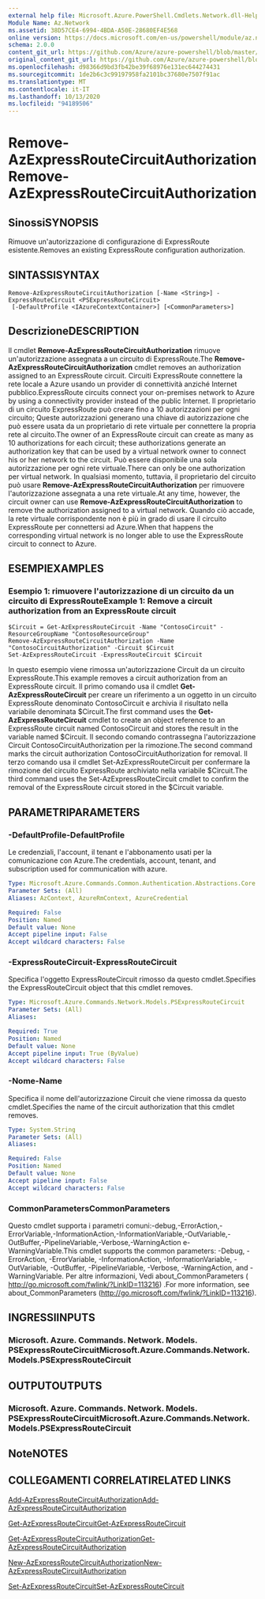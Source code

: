 ```yaml
---
external help file: Microsoft.Azure.PowerShell.Cmdlets.Network.dll-Help.xml
Module Name: Az.Network
ms.assetid: 38D57CE4-6994-4BDA-A50E-28680EF4E568
online version: https://docs.microsoft.com/en-us/powershell/module/az.network/remove-azexpressroutecircuitauthorization
schema: 2.0.0
content_git_url: https://github.com/Azure/azure-powershell/blob/master/src/Network/Network/help/Remove-AzExpressRouteCircuitAuthorization.md
original_content_git_url: https://github.com/Azure/azure-powershell/blob/master/src/Network/Network/help/Remove-AzExpressRouteCircuitAuthorization.md
ms.openlocfilehash: d98366d9bd3fb42be39f68976e131ec644274431
ms.sourcegitcommit: 1de2b6c3c99197958fa2101bc37680e7507f91ac
ms.translationtype: MT
ms.contentlocale: it-IT
ms.lasthandoff: 10/13/2020
ms.locfileid: "94189506"
---
```

# <span data-ttu-id="fabdb-101">Remove-AzExpressRouteCircuitAuthorization</span><span class="sxs-lookup"><span data-stu-id="fabdb-101">Remove-AzExpressRouteCircuitAuthorization</span></span>

## <span data-ttu-id="fabdb-102">Sinossi</span><span class="sxs-lookup"><span data-stu-id="fabdb-102">SYNOPSIS</span></span>
<span data-ttu-id="fabdb-103">Rimuove un'autorizzazione di configurazione di ExpressRoute esistente.</span><span class="sxs-lookup"><span data-stu-id="fabdb-103">Removes an existing ExpressRoute configuration authorization.</span></span>

## <span data-ttu-id="fabdb-104">SINTASSI</span><span class="sxs-lookup"><span data-stu-id="fabdb-104">SYNTAX</span></span>

```
Remove-AzExpressRouteCircuitAuthorization [-Name <String>] -ExpressRouteCircuit <PSExpressRouteCircuit>
 [-DefaultProfile <IAzureContextContainer>] [<CommonParameters>]
```

## <span data-ttu-id="fabdb-105">Descrizione</span><span class="sxs-lookup"><span data-stu-id="fabdb-105">DESCRIPTION</span></span>
<span data-ttu-id="fabdb-106">Il cmdlet **Remove-AzExpressRouteCircuitAuthorization** rimuove un'autorizzazione assegnata a un circuito di ExpressRoute.</span><span class="sxs-lookup"><span data-stu-id="fabdb-106">The **Remove-AzExpressRouteCircuitAuthorization** cmdlet removes an authorization assigned to an ExpressRoute circuit.</span></span> <span data-ttu-id="fabdb-107">Circuiti ExpressRoute connettere la rete locale a Azure usando un provider di connettività anziché Internet pubblico.</span><span class="sxs-lookup"><span data-stu-id="fabdb-107">ExpressRoute circuits connect your on-premises network to Azure by using a connectivity provider instead of the public Internet.</span></span> <span data-ttu-id="fabdb-108">Il proprietario di un circuito ExpressRoute può creare fino a 10 autorizzazioni per ogni circuito; Queste autorizzazioni generano una chiave di autorizzazione che può essere usata da un proprietario di rete virtuale per connettere la propria rete al circuito.</span><span class="sxs-lookup"><span data-stu-id="fabdb-108">The owner of an ExpressRoute circuit can create as many as 10 authorizations for each circuit; these authorizations generate an authorization key that can be used by a virtual network owner to connect his or her network to the circuit.</span></span> <span data-ttu-id="fabdb-109">Può essere disponibile una sola autorizzazione per ogni rete virtuale.</span><span class="sxs-lookup"><span data-stu-id="fabdb-109">There can only be one authorization per virtual network.</span></span> <span data-ttu-id="fabdb-110">In qualsiasi momento, tuttavia, il proprietario del circuito può usare **Remove-AzExpressRouteCircuitAuthorization** per rimuovere l'autorizzazione assegnata a una rete virtuale.</span><span class="sxs-lookup"><span data-stu-id="fabdb-110">At any time, however, the circuit owner can use **Remove-AzExpressRouteCircuitAuthorization** to remove the authorization assigned to a virtual network.</span></span> <span data-ttu-id="fabdb-111">Quando ciò accade, la rete virtuale corrispondente non è più in grado di usare il circuito ExpressRoute per connettersi ad Azure.</span><span class="sxs-lookup"><span data-stu-id="fabdb-111">When that happens the corresponding virtual network is no longer able to use the ExpressRoute circuit to connect to Azure.</span></span>

## <span data-ttu-id="fabdb-112">ESEMPI</span><span class="sxs-lookup"><span data-stu-id="fabdb-112">EXAMPLES</span></span>

### <span data-ttu-id="fabdb-113">Esempio 1: rimuovere l'autorizzazione di un circuito da un circuito di ExpressRoute</span><span class="sxs-lookup"><span data-stu-id="fabdb-113">Example 1: Remove a circuit authorization from an ExpressRoute circuit</span></span>
```
$Circuit = Get-AzExpressRouteCircuit -Name "ContosoCircuit" -ResourceGroupName "ContosoResourceGroup"
Remove-AzExpressRouteCircuitAuthorization -Name "ContosoCircuitAuthorization" -Circuit $Circuit
Set-AzExpressRouteCircuit -ExpressRouteCircuit $Circuit
```

<span data-ttu-id="fabdb-114">In questo esempio viene rimossa un'autorizzazione Circuit da un circuito ExpressRoute.</span><span class="sxs-lookup"><span data-stu-id="fabdb-114">This example removes a circuit authorization from an ExpressRoute circuit.</span></span> <span data-ttu-id="fabdb-115">Il primo comando usa il cmdlet **Get-AzExpressRouteCircuit** per creare un riferimento a un oggetto in un circuito ExpressRoute denominato ContosoCircuit e archivia il risultato nella variabile denominata $Circuit.</span><span class="sxs-lookup"><span data-stu-id="fabdb-115">The first command uses the **Get-AzExpressRouteCircuit** cmdlet to create an object reference to an ExpressRoute circuit named ContosoCircuit and stores the result in the variable named $Circuit.</span></span>
<span data-ttu-id="fabdb-116">Il secondo comando contrassegna l'autorizzazione Circuit ContosoCircuitAuthorization per la rimozione.</span><span class="sxs-lookup"><span data-stu-id="fabdb-116">The second command marks the circuit authorization ContosoCircuitAuthorization for removal.</span></span>
<span data-ttu-id="fabdb-117">Il terzo comando usa il cmdlet Set-AzExpressRouteCircuit per confermare la rimozione del circuito ExpressRoute archiviato nella variabile $Circuit.</span><span class="sxs-lookup"><span data-stu-id="fabdb-117">The third command uses the Set-AzExpressRouteCircuit cmdlet to confirm the removal of the ExpressRoute circuit stored in the $Circuit variable.</span></span>

## <span data-ttu-id="fabdb-118">PARAMETRI</span><span class="sxs-lookup"><span data-stu-id="fabdb-118">PARAMETERS</span></span>

### <span data-ttu-id="fabdb-119">-DefaultProfile</span><span class="sxs-lookup"><span data-stu-id="fabdb-119">-DefaultProfile</span></span>
<span data-ttu-id="fabdb-120">Le credenziali, l'account, il tenant e l'abbonamento usati per la comunicazione con Azure.</span><span class="sxs-lookup"><span data-stu-id="fabdb-120">The credentials, account, tenant, and subscription used for communication with azure.</span></span>

```yaml
Type: Microsoft.Azure.Commands.Common.Authentication.Abstractions.Core.IAzureContextContainer
Parameter Sets: (All)
Aliases: AzContext, AzureRmContext, AzureCredential

Required: False
Position: Named
Default value: None
Accept pipeline input: False
Accept wildcard characters: False
```

### <span data-ttu-id="fabdb-121">-ExpressRouteCircuit</span><span class="sxs-lookup"><span data-stu-id="fabdb-121">-ExpressRouteCircuit</span></span>
<span data-ttu-id="fabdb-122">Specifica l'oggetto ExpressRouteCircuit rimosso da questo cmdlet.</span><span class="sxs-lookup"><span data-stu-id="fabdb-122">Specifies the ExpressRouteCircuit object that this cmdlet removes.</span></span>

```yaml
Type: Microsoft.Azure.Commands.Network.Models.PSExpressRouteCircuit
Parameter Sets: (All)
Aliases:

Required: True
Position: Named
Default value: None
Accept pipeline input: True (ByValue)
Accept wildcard characters: False
```

### <span data-ttu-id="fabdb-123">-Nome</span><span class="sxs-lookup"><span data-stu-id="fabdb-123">-Name</span></span>
<span data-ttu-id="fabdb-124">Specifica il nome dell'autorizzazione Circuit che viene rimossa da questo cmdlet.</span><span class="sxs-lookup"><span data-stu-id="fabdb-124">Specifies the name of the circuit authorization that this cmdlet removes.</span></span>

```yaml
Type: System.String
Parameter Sets: (All)
Aliases:

Required: False
Position: Named
Default value: None
Accept pipeline input: False
Accept wildcard characters: False
```

### <span data-ttu-id="fabdb-125">CommonParameters</span><span class="sxs-lookup"><span data-stu-id="fabdb-125">CommonParameters</span></span>
<span data-ttu-id="fabdb-126">Questo cmdlet supporta i parametri comuni:-debug,-ErrorAction,-ErrorVariable,-InformationAction,-InformationVariable,-OutVariable,-OutBuffer,-PipelineVariable,-Verbose,-WarningAction e-WarningVariable.</span><span class="sxs-lookup"><span data-stu-id="fabdb-126">This cmdlet supports the common parameters: -Debug, -ErrorAction, -ErrorVariable, -InformationAction, -InformationVariable, -OutVariable, -OutBuffer, -PipelineVariable, -Verbose, -WarningAction, and -WarningVariable.</span></span> <span data-ttu-id="fabdb-127">Per altre informazioni, Vedi about_CommonParameters ( http://go.microsoft.com/fwlink/?LinkID=113216) .</span><span class="sxs-lookup"><span data-stu-id="fabdb-127">For more information, see about_CommonParameters (http://go.microsoft.com/fwlink/?LinkID=113216).</span></span>

## <span data-ttu-id="fabdb-128">INGRESSI</span><span class="sxs-lookup"><span data-stu-id="fabdb-128">INPUTS</span></span>

### <span data-ttu-id="fabdb-129">Microsoft. Azure. Commands. Network. Models. PSExpressRouteCircuit</span><span class="sxs-lookup"><span data-stu-id="fabdb-129">Microsoft.Azure.Commands.Network.Models.PSExpressRouteCircuit</span></span>

## <span data-ttu-id="fabdb-130">OUTPUT</span><span class="sxs-lookup"><span data-stu-id="fabdb-130">OUTPUTS</span></span>

### <span data-ttu-id="fabdb-131">Microsoft. Azure. Commands. Network. Models. PSExpressRouteCircuit</span><span class="sxs-lookup"><span data-stu-id="fabdb-131">Microsoft.Azure.Commands.Network.Models.PSExpressRouteCircuit</span></span>

## <span data-ttu-id="fabdb-132">Note</span><span class="sxs-lookup"><span data-stu-id="fabdb-132">NOTES</span></span>

## <span data-ttu-id="fabdb-133">COLLEGAMENTI CORRELATI</span><span class="sxs-lookup"><span data-stu-id="fabdb-133">RELATED LINKS</span></span>

[<span data-ttu-id="fabdb-134">Add-AzExpressRouteCircuitAuthorization</span><span class="sxs-lookup"><span data-stu-id="fabdb-134">Add-AzExpressRouteCircuitAuthorization</span></span>](./Add-AzExpressRouteCircuitAuthorization.md)

[<span data-ttu-id="fabdb-135">Get-AzExpressRouteCircuit</span><span class="sxs-lookup"><span data-stu-id="fabdb-135">Get-AzExpressRouteCircuit</span></span>](./Get-AzExpressRouteCircuit.md)

[<span data-ttu-id="fabdb-136">Get-AzExpressRouteCircuitAuthorization</span><span class="sxs-lookup"><span data-stu-id="fabdb-136">Get-AzExpressRouteCircuitAuthorization</span></span>](./Get-AzExpressRouteCircuitAuthorization.md)

[<span data-ttu-id="fabdb-137">New-AzExpressRouteCircuitAuthorization</span><span class="sxs-lookup"><span data-stu-id="fabdb-137">New-AzExpressRouteCircuitAuthorization</span></span>](./New-AzExpressRouteCircuitAuthorization.md)

[<span data-ttu-id="fabdb-138">Set-AzExpressRouteCircuit</span><span class="sxs-lookup"><span data-stu-id="fabdb-138">Set-AzExpressRouteCircuit</span></span>](./Set-AzExpressRouteCircuit.md)
